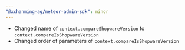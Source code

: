 ```yaml
---
"@xchanming-ag/meteor-admin-sdk": minor
---
```


- Changed name of `context.compareShopwareVersion` to `context.compareIsShopwareVersion` 
- Changed order of parameters of `context.compareIsShopwareVersion`

